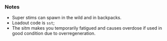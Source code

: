 ### Notes
- Super stims can spawn in the wild and in backpacks.
- Loadout code is `sst`;
- The sitm makes you temporarily fatigued and causes overdose if used in good condition due to overregeneration.
